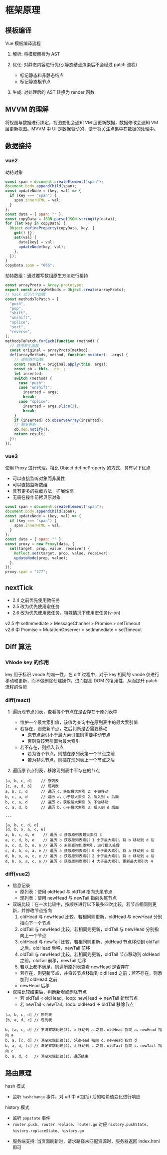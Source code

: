 # 框架原理

## 模板编译

Vue 模板编译流程

1. 解析: 将模板解析为 AST
2. 优化: 对静态内容进行优化(静态结点渲染后不会经过 patch 流程)

   - 标记静态和非静态结点
   - 标记静态根节点

3. 生成: 对处理后的 AST 转换为 render 函数

## MVVM 的理解

将视图与数据进行绑定，视图变化会通知 VM 层更新数据，数据修改会通知 VM 层更新视图。MVVM 中 UI 是数据驱动的，便于将关注点集中在数据的处理中。

## 数据接持

### vue2

劫持对象

```js
const span = document.createElement("span");
document.body.appendChild(span);
const updateNode = (key, val) => {
  if (key === "span") {
    span.innerHTML = val;
  }
};
const data = { span: "" };
const copyData = JSON.parse(JSON.stringify(data));
for (let key in copyData) {
  Object.defineProperty(copyData, key, {
    get() {},
    set(val) {
      data[key] = val;
      updateNode(key, val);
    },
  });
}
copyData.span = "666";
```

劫持数组：通过覆写数组原生方法进行接持

```js
const arrayProto = Array.prototype;
export const arrayMethods = Object.create(arrayProto);
// hack 以下几个函数
const methodsToPatch = [
  "push",
  "pop",
  "shift",
  "unshift",
  "splice",
  "sort",
  "reverse",
];
methodsToPatch.forEach(function (method) {
  // 获得原生函数
  const original = arrayProto[method];
  def(arrayMethods, method, function mutator(...args) {
    // 调用原生函数
    const result = original.apply(this, args);
    const ob = this.__ob__;
    let inserted;
    switch (method) {
      case "push":
      case "unshift":
        inserted = args;
        break;
      case "splice":
        inserted = args.slice(2);
        break;
    }
    if (inserted) ob.observeArray(inserted);
    // 触发更新
    ob.dep.notify();
    return result;
  });
});
```

### vue3

使用 Proxy 进行代理，相比 Object.defineProperty 的方式，具有以下优点

- 可以直接监听对象而非属性
- 可以直接监听数组
- 具有更多的拦截方法，扩展性高
- 无需在操作前拷贝原对象

```js
const span = document.createElement("span");
document.body.appendChild(span);
const updateNode = (key, val) => {
  if (key === "span") {
    span.innerHTML = val;
  }
};
const data = { span: "" };
const proxy = new Proxy(data, {
  set(target, prop, value, receiver) {
    Reflect.set(target, prop, value, receiver);
    updateNode(prop, value);
  },
});
proxy.span = "777";
```

## nextTick

- 2.4 之前优先使用微任务
- 2.5 改为优先使用宏任务
- 2.6 改为优先使用微任务，特殊情况下使用宏任务(v-on)

v2.5 中 setImmediate > MessageChannel > Promise > setTimeout <br>
v2.6 中 Promise > MutationObserver > setImmediate > setTimeout

## Diff 算法

### VNode key 的作用

key 用于标识 vnode 的唯一性，在 diff 过程中，对于 key 相同的 vnode 仅进行移动和更新，而不做删除创建操作，进而提高 DOM 的复用性，从而提升 patch 流程的性能

### diff(react)

1. 遍历现节点列表，查看每个节点在是否存在于原列表中

   - 维护一个最大索引值，该值为查询中在原列表中的最大索引值
   - 若存在，则更新节点，之后判断是否需要移动
     - 原节点索引小于最大索引值则需要移动节点
     - 否则将该索引置为最大索引
   - 若不存在，则插入节点
     - 若为首个节点，则插在原列表第一个节点之前
     - 若为非头节点，则插在现列表上一个节点之后

2. 遍历原节点列表，移除现列表中不存在的节点

```
[a, b, c, d]    // 原列表
[c, a, d, b]    // 现列表
a, b, c, d      // 遍历 c，获取最大索引 2，不做移动
b, c, a, d      // 遍历 a，小于最大索引 2，插入到 c 后面
b, c, a, d      // 遍历 d，获取最大索引 3，不做移动
c, a, d, b      // 遍历 b，小于最大索引 3，插入到 d 后面

---

[a, b, c, d, e]
[d, b, o, a, c, e]
a, b, c, d, e    // 遍历 d 获取原列表最大索引 3
a, c, d, b, e    // 遍历 b 获取原列表索引 1 小于最大索引，将 b 移动到 d 后
a, c, d, b, o, e // 遍历 o 未能查询到原索引，进行插入处理
c, d, b, o, a, e // 遍历 a 获取原列表索引 0 小于最大索引，将 a 移动到 o 后
d, b, o, a, c, e // 遍历 c 获取原列表索引 2 小于最大索引，将 c 移动到 a 后
d, b, o, a, c, e // 遍历 e 获取原列表索引 4 大于最大索引，更新最大索引为 4
```

### diff(vue2)

- 信息记录
  - 原列表：使用 oldHead 与 oldTail 指向头尾节点
  - 现列表：使用 newHead 与 newTail 指向头尾节点
- 双端比较：在一次比较中，按顺序进行以下最多四次比较，若节点相同则更新，并修改节点指向
  1. oldHead 与 newHead 比较，若相同则更新，oldHead 与 newHead 分别指向下一个节点
  2. oldTail 与 newHead 比较，若相同则更新，oldTail 与 newHead 分别指向上一个节点
  3. oldHead 与 newTail 比较，若相同则更新，oldHead 节点移动到 oldTail 之后，oldHead 后移，newTail 前移
  4. oldTail 与 newHead 比较，若相同则更新，oldTail 节点移动到 oldHead 之前，oldTail 前移，newTail 后移
  5. 若以上都不满足，则遍历原列表查看 newHead 是否存在
  - 若存在，则更新节点，并将该节点移动到 oldHead 之前；若不存在，则添加到 oldHead 之前
  - newHead 后移
- 双端比较结束后，判断新增或删除节点
  - 若 oldTail < oldHead，loop: newHead -> newTail 新增节点
  - 若 newTail < newTail，loop: oldHead -> oldTail 移除节点

```
[a, b, c, d] // 原列表
[b, a, d, c] // 现列表

b, [a, c, d] // 不满双端比较(5)，b 移动到 a 之前，oldHead 指向 a，newHead 指向 a
b, a, [c, d] // 满足双端比较(1)，oldHead 指向 c，newHead 指向 d
b, a, d, [c] // 满足双端比较(4)，d 移动到 c 之前，oldTail 指向 c，newTail 指向 c
b, a, d, c   // 满足双端比较(1)，遍历结束
```

## 路由原理

hash 模式

- 监听 `hashchange` 事件，对 url 中 `#`(包括) 后的哈希值变化进行响应

history 模式

- 监听 `popstate` 事件
- `router.push`、`router.replace`、`router.go` 对应 `history.pushState`、`history.replaceState`、`history.go`
<!-- - 其中 `history.pushState`、`history.replaceState` 不会触发 `onpopstate` 事件, 需要覆写 -->
- 服务端支持: 当页面刷新时，请求路径未匹配资源时，服务器返回 index.html 即可

<!-- ```js
// 复写 .pushState 和 .replaceState 并分发对应事件
// 之后监听 `pushState` `replaceState` 事件即可，后续流程同监听 `hashchange` 逻辑
let _wr = function (type) {
  let orig = history[type];
  return function () {
    let rv = orig.apply(this, arguments);
    let e = new Event(type);
    e.arguments = arguments;
    window.dispatchEvent(e);
    return rv;
  };
};

history.pushState = _wr("pushState");
history.replaceState = _wr("replaceState");
``` -->
